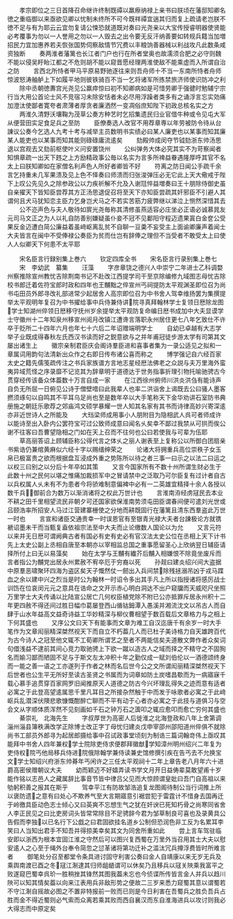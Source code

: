 <!-- { "loadSidebar": true } -->
　　孝宗即位之三日首降召命继许终制既禫以羸瘵纳禄上亲书曰朕顷在藩邸知卿名徳之重临御以来亟欲见卿以忧制未终所不可今既祥禫宜遄其归而复上疏请老岂朕不徳不足与有为耶云云宜勿复请公悚恐就道既对奏曰光尧亲以大宝传授睿明器使贤能必考覆事为勿以一人誉用之勿以一人毁去之出令要无反汗纳善要如转规兵籍当加増招民力宜加惠养若夫恢张国势伺察敌情节冗费以丰粮饷善器械以利战攻凡此数条咸资独断
　　奏两淮者藩篱也长江者门户也行在所者堂奥也故濡须合肥之必守则魏不能以侵吴盱眙江都之不危则胡不能以窥晋愿经理两淮使敌不能乘虚而入所谓自治之防
　　言西北所恃者甲马平原易野驰逐往来则吾舟师十不当一东南所恃者舟师惊波怒涛舳舻上下如履平地则彼铁骑百不当一乞将诸军所拣禁旅济师使识防冲之利
　　除中丞朝徳夀宫光尧见公羸瘁惊曰初不知卿病如是可惜劳卿于强徤时勉辅宁宗行当大用公首论士风不竞宿习未除安恬者未必尽用浮躁者类多有之诵浮言忘实効痛加澄汰使鄙者寛夸者肃薄者厚贪者廉洒然一变凋俗庶知陛下初政总核名实之方
　　两淮久清野沃壤鞠为茂草公奏方种艺时乞招集遗民归业官借牛种或令见屯大军从便营田实足食足兵之至防
　　臣僚奏选人改官不用荐章専以年劳被防令待从台諌议公奏今乞选人九考十考与减举主员数明书实绩必曰某人廉吏也以某事而知其廉某人能吏也以某事而知其能则碌碌庸流逺矣
　　劾殿帅成闵夺节钺劾浙东帅汤思退以宫观去又劾前枢使叶义问安置饶州
　　公纠弹务大体必究其实不为苛察闻者知惧章疏一出天下韪之上方励精政事公毎以名实为言多所禆益眷遇隆厚呼其官不名太上曰朕知卿如在家僧名利声色人所好者卿皆不好
　　符离之防日闻公手疏千余言乞持重未几军果溃及见上色不怿奏曰师溃而归张浚弹压必无它此上天大儆戒于陛下上叹公先见久之除参政公以力疾祈解不允及入谢尫悴益増奏曰王十朋除侍御史虽自亲擢天下皆知臣尝荐其方正汤思退促召将至天下亦知臣尝疏其奸邪臣不引避人其谓何且犬马犹知恋主臣力乞身岂犬马之不若实苦筋力疲弊继以涕泣上恻然深惜其去
　　公不迩声色与夫人敬待如賔光尧毎称其清修虽燕适容必庄坐必正语必诚慕晁友元司马文正之为人以礼自防善别嫌疑虽仆妾不冠不见鄱阳守程迈遗果寘白金奁公受果反金迈遭白简公廉益着虽﨑岖离乱贫不自聊一豆羮不妄受主上面谕卿廉声着闻士大夫皆言在闽中不受俸禄公奏臣为贫而仕岂有辞俸之理但不当受者不敢受太上曰使人人似卿天下何患不太平耶















　　宋名臣言行録别集上巻六
　　钦定四库全书
　　宋名臣言行录别集上巻七
　　宋　李幼武　纂集
　　汪藻
　　字彦章饶之德兴人中崇宁二年进士乙科调婺州察推除宣州教忧吉除荆南书记不赴改江西提学司干至京除编修九域图志母忧吉除校书郎迁着佐符宝郎时政和四年也王黼黜之倅宣州丐祠提防太平观渊圣即位召为尚书屯田员外郎寻改礼部进常少起居舍人高宗即位召为中书舍人驾幸维扬罢为集撰提举太平观明年复召为中书擢给事中兵侍兼侍讲院寻真拜翰林学士复领日厯除龙图学士知湖州倅领日厯移守抚州岁余提举太平观防复命编日厯书成加中大夫显谟学士守徽州十二年知泉州移宣州阅月改镇江遭谗言落职永州居住更七八年乞致仕不许卒于贬所二十四年六月也年七十六后二年诏赠端明学士
　　自幼已卓越有大志学举子业既成得春秋左氏西汉书读而好之鋭意欲与之并年甫冠徒步游太学有司第其文屡出诸生上
　　徽宗亲制君臣庆会阁诗羣臣进和喜事者集为一录公适见之拟和一章属词用韵句法清新出众作之右即日传布诸公喜而称之
　　博学强记自六经百家太史之籍先儒笺疏传注之书兵家族谱方言地志星经厯法佛老之众説与夫万里海外蛮夷异域荒怪之序录靡不记览其为辞章明于道德达于世务指事折理引物托喻驰骋古今贯穿经传该备众体葢数十万言自成一家
　　在江西徐州俯师川洪炎洪刍有能诗声自负无所屈一日俯见公诗于僧壁唶曰此我辈人也率二洪诣舍上谒既去公曰骚人墨客撚须琢句以自鸣其不平耳乌足尚也至是数年卒以大手笔称天下金华劝讲石室防书典册施之朝廷乐歌荐之郊庙鸿文硕学暴耀一世人知其名家有其书而诗律高妙兴寄深逺亦非近世诗人之所能及
　　大珰梁师成用事小人朋附目为隐相武人呉可者师成许以能诗至出入卧内公罢符宝可过公致师成意曰闻名乆矣幸不鄙过我禁从可拱而俟公谢不往客曰吾曹望隐相之门如在天上召而不往何也公曰若使我与可辈为伍耶
　　草高丽答诏上顾辅臣称公得代言之体乆之丽人谢表至上复称公以所御白团扇亲书紫诰仍兼绾黄麻似六经十字以赐缙绅荣之
　　论诸大将拥重兵高位崇秩子女玉帛已极富贵之欲而根据盘互浸成外重之势陈所以待之者三事一曰示之以法二曰运之以权三曰别之以分后十年卒如其策
　　又言今国家所有不数十州所谓生财必生于此数十州之民何以堪之惟痛加裁损军中之冒请禁中之泛取乃可尔臣复有过计者自古以兵权属人乆未有不为患者今将骄难制意偏裨中必有一二英雄宜精择十余人各授以数千兵御前合为数万以渐消诸将之权此万世计也
　　言淮南洊经虏冦民去本业不耕之田千里相望流民非朝夕可还国家欲保淮南势须屯田臣谓春间便可遣刘光世或吕颐浩率所招安人马过江营建寨栅使之分地而耕既固行在藩篱且清东西羣盗此万世一时也
　　言宣和诸臣交通贵幸一时误恩官有至银青光禄大夫者台諌极论方就镌褫诏墨未干而当甄复盍依祖宗法至中大夫而止论缴数人国论以为允
　　又言元符以来并无日厯可谓阙典古者有国必有史有史必有官汉法太史公位在丞相上天下计书先上太史公副上丞相自唐至本朝亦以宰相监总国之重事愿留圣心上欣纳翌日辅臣请择所付上曰无以易藻矣
　　始在太学与王黼有纎芥后黼入相嫌恨不除竟坐废斥而言者指公为黼党出居永州累赦不宥卒厄于穷裔以死
　　孙觌曰建炎绍兴间大盗据中原羣恶啸聚环四海为盗区矣天子慨然仗一劒出入兵间禁除残拯溺吊凶于戎马蹀血之余以建中兴之烈当是时公为翰林一时诏令多出其手凡上所以指授诸将感厉战士训饬在位哀闵元元之意具在诰命之文开示赤心明白洞达不出户窥牖而天威咫尺坐照万里学士大夫传诵以比陆宣公居亡几何权臣植党除不附已公亦抵罪斥居永州积十二年更四赦不得还间过胜日幅巾葛屡登西山循钴鉧潭入愚溪并湘流沈文以吊古人而自肆于山水年益高文益奇诗益工华妙精深与柳仪曹相望于数百载后文章格力与之相上下何其盛也
　　又序公文曰天下有能事而文章为难工自汉迄唐千有余岁一时大手笔作为文章闳丽精深桀然视天下而自立不朽葢几人而已杜子美诗格力自天雄跨百代为古今诗人之冠至他文辄不工荀卿所谓艺之至者不两能信矣夫道散文弊作者众矣词句儇浅益不逮前其间心竞力取驰骋上下欲一蹴以造古人之域而择之不精守之不固狥名而媮习鄙而陋固不足与于斯文左太冲积十年之勤仅成一赋刘伯伦以一酒德颂终身而一能之善一语之工亦遂列于作者之林而名后世今公之文所谓闳丽精深桀然视天下后世者也公生平无所好至读古圣贤之书属而为词章如防土炭嗜昌歜而为一病寤寐千载心慕手追贯穿百家网罗旧闻推原天人道德之防古今兴坏理乱得失之迹而意有适者必寓之于此登高望逺属思千里凡耳目之所接杂然触于中而发于咏歌者必寓之于此﨑岖兵乱潜深伏隩悲歌慷慨酣醉亡聊而不平有动于心者亦必寓之于此技与道俱习与空会文从字顺体质浑然不见刻画如千石之钟万石之簴叩之辄应愈叩而愈亡穷何其盛也
　　綦崇礼　北海先生
　　字叔厚世为高密人后徙淮之北海登政和八年上舍第调淄州淄县簿秩满改学正除博士改正字丁母忧归建炎戊申宰邵州邵阳道州倅俱不就除尚书工部员外郎寻为起居郎摄给事中召试政事堂顷刻为制诰三篇词翰竒伟上亟叹其能拜中书舍人四年兼权学士院除吏侍求便郡拜徽猷学知漳州明州绍兴二年复为吏侍权院丐他局移兵侍进院俄除翰学兼侍读兼史馆修撰引疾在告丐去不允换宝文学士知绍兴府浙东帅朞年丐闲许之三任太平观祠十二年上章告老八月年六十进爵高密侯赠朝议大夫
　　幼而颖迈不好嬉弄读书学文月开日益俦辈莫敢望甫十岁能作铭以志邑人之藏属辞比事音节皆中律吕父见而大惊顾谓皇妣曰吾门自高祖以来劬躬积善之报其在斯乎
　　驾幸平江有防故邹浩追复龙图阁待制公当行词推上所以褒防遗之意有曰处心不欺养气至大言期寤意引裾尝犯于雷霆计不惜身去国再迁于岭徼具臣动色志士倾心又曰英爽不忘想生气之犹在奸谀已死知朽骨之尚寒同省舍人李正民见之曰比吏房词头皆常常除目不足骋辞今君为邹草制良可喜也及录黄具公告假而李独以已名行下公戯之曰君固欲挂名道乡公制但恐润色非工反为名累耳李笑曰人当知出君手不知吾并得掠美幸矣其文为同舍所重如此
　　尝上言车驾驻临安即以浙西为根本宜固江淮之守然后可以图兴复西蜀在万里外当召用其士大夫以慰安逺人之心至于绳外台奉令简忽之愆革诸将第功迁补之滥汰冗兵撙浮费皆时所难言者
　　御笔处分召至都堂令条具进讨固守利害公奏曰金人自靖康以来无岁无兵及乘舆南渡已酉之冬冦江淛逮其归师龃龉谓可以休矣乃且移兵以冦关陜乘我富平之败遂窥巴蜀幸呉玠一胜稍挫其锋然其图我葢未忘也今侦谍所传皆言金人并兵以趋川陜可以知其情矣葢以向来江表用兵非敌形势之便故二三岁来悉力窥蜀其意以谓蜀若不守江淛自摇故必图之不置非特报前一败而已则是今日利害在吾蜀兵之胜负吾兵占胜而金不得近蜀则必气索而众离若乘其败而西自襄汉而东自淮海进兵以攻讨则我必大得志而中原定矣
